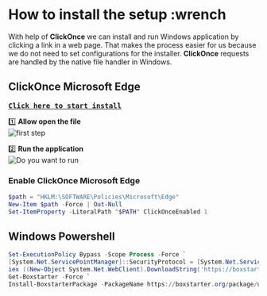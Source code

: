 # How to install the setup :wrench

With help of **ClickOnce** we can install and run Windows application by clicking a link in a web page. That makes the process easier for us because we do not need to set configurations for the installer. **ClickOnce** requests are handled by the native file handler in Windows.

## ClickOnce Microsoft Edge

<pre><b><a href="https://boxstarter.org/package/url?https://raw.githubusercontent.com/Specshell/specshell.software.dev.setup/main/windows.ps1" rel="nofollow"">Click here to start install</a> </b></pre>

 :one: **Allow open the file** <br>
 ![first step](https://user-images.githubusercontent.com/58290791/113137405-c8300400-9224-11eb-8ba3-e7516158cfd4.PNG)

 :two: **Run the application** <br>
 ![Do you want to run](https://user-images.githubusercontent.com/58290791/113137411-cb2af480-9224-11eb-9194-5c113fb7e299.PNG)

### Enable ClickOnce Microsoft Edge

```powershell
$path = "HKLM:\SOFTWARE\Policies\Microsoft\Edge"
New-Item $path -Force | Out-Null
Set-ItemProperty -LiteralPath "$PATH" ClickOnceEnabled 1
```

## Windows Powershell

```powershell
Set-ExecutionPolicy Bypass -Scope Process -Force `
[System.Net.ServicePointManager]::SecurityProtocol = [System.Net.ServicePointManager]::SecurityProtocol -bor 3072 `
iex ((New-Object System.Net.WebClient).DownloadString('https://boxstarter.org/bootstrapper.ps1')) `
Get-Boxstarter -Force `
Install-BoxstarterPackage -PackageName https://boxstarter.org/package/url?https://raw.githubusercontent.com/Specshell/specshell.software.dev.setup/main/windows.ps1
```
